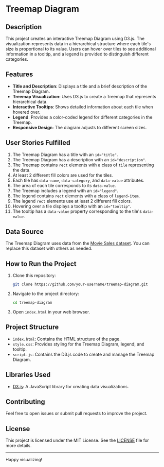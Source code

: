 # Treemap Diagram

## Description

This project creates an interactive Treemap Diagram using D3.js. The visualization represents data in a hierarchical structure where each tile's size is proportional to its value. Users can hover over tiles to see additional information in a tooltip, and a legend is provided to distinguish different categories.

## Features

- **Title and Description**: Displays a title and a brief description of the Treemap Diagram.
- **Treemap Visualization**: Uses D3.js to create a Treemap that represents hierarchical data.
- **Interactive Tooltips**: Shows detailed information about each tile when hovered over.
- **Legend**: Provides a color-coded legend for different categories in the Treemap.
- **Responsive Design**: The diagram adjusts to different screen sizes.

## User Stories Fulfilled

1. The Treemap Diagram has a title with an `id="title"`.
2. The Treemap Diagram has a description with an `id="description"`.
3. The Treemap contains `rect` elements with a class of `tile` representing the data.
4. At least 2 different fill colors are used for the tiles.
5. Each tile has `data-name`, `data-category`, and `data-value` attributes.
6. The area of each tile corresponds to its `data-value`.
7. The Treemap includes a legend with an `id="legend"`.
8. The legend contains `rect` elements with a class of `legend-item`.
9. The legend `rect` elements use at least 2 different fill colors.
10. Hovering over a tile displays a tooltip with an `id="tooltip"`.
11. The tooltip has a `data-value` property corresponding to the tile's `data-value`.

## Data Source

The Treemap Diagram uses data from the [Movie Sales dataset](https://cdn.freecodecamp.org/testable-projects-fcc/data/tree_map/movie-data.json). You can replace this dataset with others as needed.

## How to Run the Project

1. Clone this repository:
    ```bash
    git clone https://github.com/your-username/treemap-diagram.git
    ```

2. Navigate to the project directory:
    ```bash
    cd treemap-diagram
    ```

3. Open `index.html` in your web browser.

## Project Structure

- `index.html`: Contains the HTML structure of the page.
- `style.css`: Provides styling for the Treemap Diagram, legend, and tooltip.
- `script.js`: Contains the D3.js code to create and manage the Treemap Diagram.

## Libraries Used

- [D3.js](https://d3js.org/): A JavaScript library for creating data visualizations.

## Contributing

Feel free to open issues or submit pull requests to improve the project.

## License

This project is licensed under the MIT License. See the [LICENSE](LICENSE) file for more details.

---

Happy visualizing!

